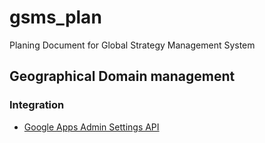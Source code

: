 # gsms_plan
Planing Document for Global Strategy Management System

## Geographical Domain management
### Integration 
* [Google Apps Admin Settings API](https://developers.google.com/admin-sdk/admin-settings/#audience)
